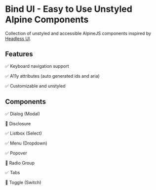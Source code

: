 # Bind UI - Easy to Use Unstyled Alpine Components

Collection of unstyled and accessible AlpineJS components inspired by [Headless UI](https://headlessui.dev/).

## Features
✅ Keyboard navigation support

✅ A11y attributes (auto generated ids and aria)

✅ Customizable and unstyled

## Components
✅ Dialog (Modal)

🚧 Disclosure

✅ Listbox (Select)

✅ Menu (Dropdown)

✅ Popover

🚧 Radio Group

✅ Tabs

🚧 Toggle (Switch)
